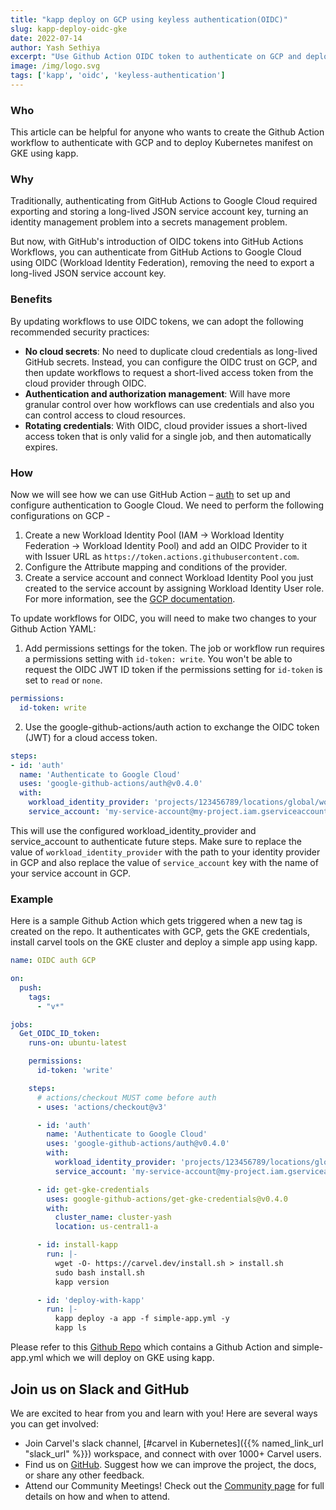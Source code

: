 ```yaml
---
title: "kapp deploy on GCP using keyless authentication(OIDC)"
slug: kapp-deploy-oidc-gke
date: 2022-07-14
author: Yash Sethiya
excerpt: "Use Github Action OIDC token to authenticate on GCP and deploy using kapp on GKE"
image: /img/logo.svg
tags: ['kapp', 'oidc', 'keyless-authentication']
---
```


### Who

This article can be helpful for anyone who wants to create the Github Action workflow to authenticate with GCP and to deploy Kubernetes manifest on GKE using kapp. 

### Why

Traditionally, authenticating from GitHub Actions to Google Cloud required exporting and storing a long-lived JSON service account key, turning an identity management problem into a secrets management problem. 

But now, with GitHub's introduction of OIDC tokens into GitHub Actions Workflows, you can authenticate from GitHub Actions to Google Cloud using OIDC (Workload Identity Federation), removing the need to export a long-lived JSON service account key.

### Benefits

By updating workflows to use OIDC tokens, we can adopt the following recommended security practices:

- **No cloud secrets**: No need to duplicate cloud credentials as long-lived GitHub secrets. Instead, you can configure the OIDC trust on GCP, and then update workflows to request a short-lived access token from the cloud provider through OIDC.
- **Authentication and authorization management**: Will have more granular control over how workflows can use credentials and also you can control access to cloud resources.
- **Rotating credentials**: With OIDC, cloud provider issues a short-lived access token that is only valid for a single job, and then automatically expires.

### How

Now we will see how we can use GitHub Action – [auth](https://github.com/google-github-actions/auth) to set up and configure authentication to Google Cloud. We need to perform the following configurations on GCP - 

1. Create a new Workload Identity Pool (IAM -> Workload Identity Federation -> Workload Identity Pool) and add an OIDC Provider to it with Issuer URL as `https://token.actions.githubusercontent.com`.
2. Configure the Attribute mapping and conditions of the provider.
3. Create a service account and connect Workload Identity Pool you just created to the service account by assigning Workload Identity User role. For more information, see the [GCP documentation](https://cloud.google.com/iam/docs/workload-identity-federation?_ga=2.114275588.-285296507.1634918453#conditions).

To update workflows for OIDC, you will need to make two changes to your Github Action YAML:

1. Add permissions settings for the token. The job or workflow run requires a permissions setting with `id-token: write`. You won't be able to request the OIDC JWT ID token if the permissions setting for `id-token` is set to `read` or `none`.

```yaml
permissions:
  id-token: write
```

2. Use the google-github-actions/auth action to exchange the OIDC token (JWT) for a cloud access token.

```yaml
steps:
- id: 'auth'
  name: 'Authenticate to Google Cloud'
  uses: 'google-github-actions/auth@v0.4.0'
  with:
    workload_identity_provider: 'projects/123456789/locations/global/workloadIdentityPools/my-pool/providers/my-provider'
    service_account: 'my-service-account@my-project.iam.gserviceaccount.com'
```

This will use the configured workload_identity_provider and service_account to authenticate future steps. Make sure to replace the value of `workload_identity_provider` with the path to your identity provider in GCP and also replace the value of `service_account` key with the name of your service account in GCP. 

### Example

Here is a sample Github Action which gets triggered when a new tag is created on the repo. It authenticates with GCP, gets the GKE credentials, install carvel tools on the GKE cluster and deploy a simple app using kapp. 

```yaml
name: OIDC auth GCP

on:
  push:
    tags:
      - "v*"

jobs:
  Get_OIDC_ID_token:
    runs-on: ubuntu-latest

    permissions:
      id-token: 'write'

    steps:
      # actions/checkout MUST come before auth
      - uses: 'actions/checkout@v3'

      - id: 'auth'
        name: 'Authenticate to Google Cloud'
        uses: 'google-github-actions/auth@v0.4.0'
        with:
          workload_identity_provider: 'projects/123456789/locations/global/workloadIdentityPools/my-pool/providers/my-provider'
          service_account: 'my-service-account@my-project.iam.gserviceaccount.com'

      - id: get-gke-credentials
        uses: google-github-actions/get-gke-credentials@v0.4.0
        with:
          cluster_name: cluster-yash
          location: us-central1-a

      - id: install-kapp
        run: |-
          wget -O- https://carvel.dev/install.sh > install.sh
          sudo bash install.sh
          kapp version

      - id: 'deploy-with-kapp'
        run: |-
          kapp deploy -a app -f simple-app.yml -y
          kapp ls
```

Please refer to this [Github Repo](https://github.com/sethiyash/carvel-kapp-oidc-github) which contains a Github Action and simple-app.yml which we will deploy on GKE using kapp. 

## Join us on Slack and GitHub

We are excited to hear from you and learn with you! Here are several ways you can get involved:

* Join Carvel's slack channel, [#carvel in Kubernetes]({{% named_link_url "slack_url" %}}) workspace, and connect with over 1000+ Carvel users.
* Find us on [GitHub](https://github.com/vmware-tanzu/carvel). Suggest how we can improve the project, the docs, or share any other feedback.
* Attend our Community Meetings! Check out the [Community page](/community/) for full details on how and when to attend.


